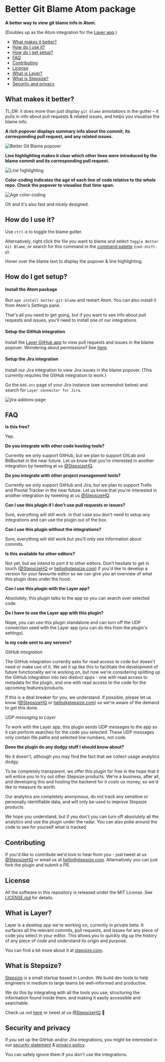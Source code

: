 # Better Git Blame Atom package

**A better way to view git blame info in Atom.**

(Doubles up as the Atom integration for the [Layer app](https://stepsize.com).)

- [What makes it better?](#what-makes-it-better)
- [How do I use it?](#how-do-i-use-it)
- [How do I get setup?](#how-do-i-get-setup)
- [FAQ](#faq)
- [Contributing](#contributing)
- [License](#license)
- [What is Layer?](#what-is-layer)
- [What is Stepsize?](#what-is-stepsize)
- [Security and privacy](#security-and-privacy)

## What makes it better?

TL;DR: it does more than just display `git blame` annotations in the gutter – it pulls in info about pull requests & related issues, and helps you visualise the blame info.

**A rich popover displays summary info about the commit, its corresponding pull request, and any related issues.**

![Better Git Blame popover](https://i.imgur.com/VrDCU8u.png)

**Line highlighting makes it clear which other lines were introduced by the blame commit and its corresponding pull request.**

![Line highlighting](https://i.imgur.com/WsJTl7s.png)

**Color-coding indicates the age of each line of code relative to the whole repo. Check the popover to visualise that time span.**

![Age color-coding](https://i.imgur.com/jg0Xsg4.png)

Oh and it's also fast and nicely designed.

## How do I use it?

Use `ctrl-b`  to toggle the blame gutter.

Alternatively, right click the file you want to blame and select `Toggle Better Git Blame`, or search for this command in the [command palette](http://flight-manual.atom.io/getting-started/sections/atom-basics/#command-palette) (`cmd-shift-p`).

Hover over the blame text to display the popover & line highlighting.

## How do I get setup?

#### Install the Atom package

Run `apm install better-git-blame` and restart Atom. You can also install it from Atom's Settings pane.

That's all you need to get going, but if you want to see info about pull requests and issues, you'll need to install one of our integrations.

#### Setup the GitHub integration

Install the [Layer GitHub app](https://github.com/apps/layer) to view pull requests and issues in the blame popover. Wondering about permissions? See [here](#permissions).

#### Setup the Jira integration

Install our Jira integration to view Jira issues in the blame popover. (This currently requires the GitHub integration to work.)

Go the `Add-ons` page of your Jira instance (see screenshot below) and search for `Layer connector for Jira`.

![jira-addons-page](https://i.imgur.com/aBeE2Pl.png)

## FAQ

**Is this free?**

Yep.

**Do you integrate with other code hosting tools?**

Currently we only support GitHub, but we plan to support GitLab and BitBucket in the near future. Let us know that you're interested in another integration by tweeting at us [@StepsizeHQ](https://twitter.com/stepsizehq).

**Do you integrate with other project management tools?**

Currently we only support GitHub and Jira, but we plan to support Trello and Pivotal Tracker in the near future. Let us know that you're interested in another integration by tweeting at us [@StepsizeHQ](https://twitter.com/stepsizehq).

**Can I use this plugin if I don't use pull requests or issues?**

Sure, everything will still work. In that case you don't need to setup any integrations and can use the plugin out of the box.

**Can I use this plugin without the integrations?**

Sure, everything will still work but you'll only see information about commits.

**Is this available for other editors?**

Not yet, but we intend to port it to other editors. Don't hesitate to get in touch ([@StepsizeHQ](https://twitter.com/stepsizehq) or hello@stepsize.com) if you'd like to develop a version for your favourite editor so we can give you an overview of what this plugin does under the hood.

**Can I use this plugin with the Layer app?**

Absolutely, this plugin talks to the app so you can search over selected code.

**Do I have to use the Layer app with this plugin?**

Nope, you can use this plugin standalone and can turn off the UDP connection used with the Layer app (you can do this from the plugin's settings).

<a name="permissions"></a>
**Is my code sent to any servers?**

*GitHub integration*

The GitHub integration currently asks for read access to code but doesn't need or make use of it. We set it up like this to facilitate the development of future functionality we're working on, but now we're considering splitting up the GitHub integration into two distinct apps - one with read access to metadata for the plugin, and one with read access to the code for the upcoming features/products.

If this is a deal breaker for you, we understand. If possible, please let us know ([@StepsizeHQ](https://twitter.com/stepsizehq) or hello@stepsize.com) so we're aware of the demand to get this done.

*UDP messaging to Layer*

To work with the Layer app, this plugin sends UDP messages to the app so it can perform searches for the code you selected. These UDP messages only contain file paths and selected line numbers, not code.

**Does the plugin do any dodgy stuff I should know about?**

No it doesn't, although you may find the fact that we collect usage analytics dodgy.

To be completely transparent, we offer this plugin for free in the hope that it will entice you to try out other Stepsize products. We're a business, after all, and developing this and hosting the backend for it costs us money, so we'd like to measure its worth.

Our analytics are completely anonymous, do not track any sensitive or personally identifiable data, and will only be used to improve Stepsize products.

We hope you understand, but if you don't you can turn off absolutely all the analytics and use the plugin under the radar. You can also poke around the code to see for yourself what is tracked.

## Contributing

If you'd like to contribute we'd love to hear from you - just tweet at us [@StepsizeHQ](https://twitter.com/stepsizehq) or email us at hello@stepsize.com. Alternatively you can just fork the plugin and submit a PR.

## License

All the software in this repository is released under the MIT License. See [LICENSE.md](https://github.com/stepsize/layer-atom-plugin/blob/master/LICENSE.md) for details.

## What is Layer?

Layer is a desktop app we're working on, currently in private beta. It surfaces all the relevant commits, pull requests, and issues for any piece of code you select in your editor. This allows you to quickly dig up the history of any piece of code and understand its origin and purpose.

You can find a bit more about it at [stepsize.com](https://stepsize.com).

## What is Stepsize?

[Stepsize](https://stepsize.com) is a small startup based in London. We build dev tools to help engineers in medium to large teams be well-informed and productive.

We do this by integrating with all the tools you use, structuring the information found inside them, and making it easily accessible and searchable.

Check us out [here](https://stepsize.com) or tweet at us [@StepsizeHQ](https://twitter.com/stepsizehq) 🙏

## Security and privacy

If you set up the GitHub and/or Jira integrations, you might be interested in our [security statement](https://stepsize.com/security) & [privacy policy](https://stepsize.com/privacy).

You can safely ignore them if you don't use the integrations.
